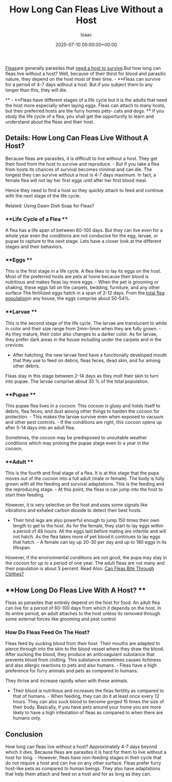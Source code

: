 ﻿---
title: How Long Can Fleas Live Without a Host
description: Fleas are generally parasites that need a host to survive . But how long can fleas live without a host? Well, because of their thirst for blood and parasitic...
slug: /how-long-can-fleas-live-without-a-host/
date: 2025-07-10 00:00:00+00:00
lastmod: 2025-07-10 00:00:00+03:00
author: Isaac
categories:

- Fleas

- Guide
tags:

- fleas

- can

- flea
layout: post
---

[Fleas](https://pestpolicy.com/how-high-can-fleas-jump/)are generally parasites that [need a host to survive](https://www.ncbi.nlm.nih.gov/pmc/articles/PMC5734377/).But how long can fleas live without a host? Well, because of their thirst for blood and parasitic nature, they depend on the host most of their time. - **Fleas can survive for a period of 4-7 days without a host. But if you subject them to any longer than this, they will die.

** - **Fleas have different stages of a life cycle but it is the adults that need the host more especially when laying eggs. Fleas can attach to many hosts, but their preferred hosts are the furry homes pets- cats and dogs. ** If you study the life cycle of a flea, you shall get the opportunity to learn and understand about the fleas and their host.

##  Details: How Long Can Fleas Live Without A Host?

Because fleas are parasites, it is difficult to live without a host. They get their food from the host to survive and reproduce. - But if you take a flea from hosts its chances of survival becomes minimal and can die. The longest they can survive without a host is 4-7 days maximum. In fact, a female flea will not lay her first eggs until after her first blood meal.

Hence they need to find a host so they quickly attach to feed and continue with the next stage of the life cycle.

Related: Using Dawn Dish Soap for Fleas?

###  **Life Cycle of a Flea **

A flea has a life span of between 60-100 days. But they can live even for a whole year even the conditions are not conducive for the egg, larvae, or pupae to rapture to the next stage. Lets have a closer look at the different stages and their behaviors.

###  **Eggs **

This is the first stage in a life cycle. A flea likes to lay its eggs on the host. Most of the preferred hosts are pets at home because their blood is nutritious and makes fleas lay more eggs. - When the pet is grooming or shaking, these eggs fall on the carpets, bedding, furniture, and any other surface The fertilized eggs hatch in a span of 2-12 days. From the [total flea population](https://pestpolicy.com/should-you-spray-your-yard-for-fleas/)in any house, the eggs comprise about 50-54%.

###  **Larvae **

This is the second stage of the life cycle. The larvae are translucent to white in color and their size range from 2mm-5mm when they are fully grown. - As they mature, their color also changes to a darker color. As for larvae, they prefer dark areas in the house including under the carpets and in the crevices.

- After hatching, the new larvae feed have a functionally developed mouth that they use to feed on debris, fleas feces, dead skin, and fur among other debris.

Fleas stay in this stage between 2-14 days as they molt their skin to turn into pupae. The larvae comprise about 35 % of the total population.

###  **Pupae **

This pupae flea lives in a cocoon. This cocoon is gluey and holds itself to debris, flea feces, and dust among other things to harden the cocoon for protection. - This makes the larvae survive even when exposed to vacuum and other pest controls. - If the conditions are right, this cocoon opens up after 5-14 days into an adult flea.

Sometimes, the cocoon may be predisposed to unsuitable weather conditions which may prolong the pupae stage even to a year in the cocoon.

###  **Adult **

This is the fourth and final stage of a flea. It is at this stage that the pupa moves out of the cocoon into a full adult (male or female). The body is fully grown with all the feeding and survival adaptations. This is the feeding and the reproducing stage. - At this point, the fleas is can jump into the host to start their feeding.

However, it is very selective on the host and uses some signals like vibrations and exhaled carbon dioxide to detect their best hosts.

- Their hind legs are also powerful enough to jump 150 times their own length to get to the host. As for the female, they start to lay eggs within a period of 48 hours. All the eggs laid before mating are infertile and will not hatch. As the flea takes more of pet blood it continues to lay eggs that hatch. - A female can lay up 20-30 per day and up to 180 eggs in its lifespan.

However, if the environmental conditions are not good, the pupa may stay in the cocoon for up to a period of one year. The adult fleas are not many and their population is about 5 percent. Read Also: [Can Fleas Bite Through Clothes? ](https://pestpolicy.com/can-fleas-bite-through-clothes/)

##  **How Long Do Fleas Live With A Host? **

Fleas as parasites that entirely depend on the host for food. An adult flea can live for a period of 60-100 days from which it depends on the host. In its entire period, an adult attaches to the host unless its removed through some external forces like grooming and pest control.

###  **How Do Fleas Feed On The Host?**

Fleas feed by sucking blood from their host. Their mouths are adapted to pierce through into the skin to the blood vessel where they draw the blood. After sucking the blood, they produce an anticoagulant substance that prevents blood from clotting. This substance sometimes causes itchiness and also allergic reactions to pets and also humans. - Fleas have a high preference for furry animals and pets as compared to humans.

They thrive and increase rapidly when with these animals.

- Their blood is nutritious and increases the fleas fertility as compared to that of humans. - When feeding, they can do it at least once every 12 hours. They can also suck blood to become gorged 15 times the size of their body. Basically, if you have pets around your home you are more likely to have a high infestation of fleas as compared to when there are humans only.

##  Conclusion

How long can fleas live without a host? Approximately 4-7 days beyond which it dies. Because fleas are parasites it is hard for them to live without a host for long. - However, fleas have non-feeding stages in their cycle that do not require a host and can live on any other surface. Fleas prefer furry host-like pets as compared to human beings. They also have adaptations that help them attach and feed on a host and for as long as they can.
